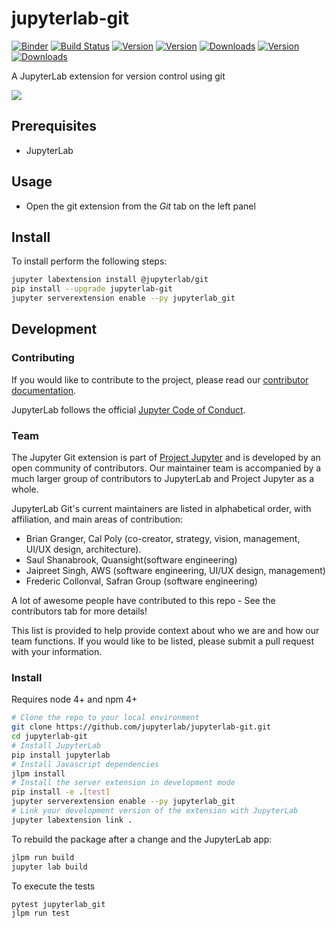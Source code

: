# jupyterlab-git

[![Binder](https://beta.mybinder.org/badge.svg)](https://mybinder.org/v2/gh/jupyterlab/jupyterlab-git/master?urlpath=lab) [![Build Status](https://travis-ci.org/jupyterlab/jupyterlab-git.svg?branch=master)](https://travis-ci.org/jupyterlab/jupyterlab-git) [![Version](https://img.shields.io/npm/v/@jupyterlab/git.svg)](https://www.npmjs.com/package/@jupyterlab/git) [![Version](https://img.shields.io/pypi/v/jupyterlab-git.svg)](https://pypi.org/project/jupyterlab-git/) [![Downloads](https://img.shields.io/npm/dm/@jupyterlab/git.svg)](https://www.npmjs.com/package/@jupyterlab/git) [![Version](https://img.shields.io/conda/vn/conda-forge/jupyterlab-git.svg)](https://anaconda.org/conda-forge/jupyterlab-git) [![Downloads](https://img.shields.io/conda/dn/conda-forge/jupyterlab-git.svg)](https://anaconda.org/conda-forge/jupyterlab-git)


A JupyterLab extension for version control using git

![](http://g.recordit.co/N9Ikzbyk8P.gif)

## Prerequisites

- JupyterLab  

## Usage

- Open the git extension from the *Git* tab on the left panel

## Install

To install perform the following steps:

```bash
jupyter labextension install @jupyterlab/git
pip install --upgrade jupyterlab-git
jupyter serverextension enable --py jupyterlab_git
```

## Development

### Contributing

If you would like to contribute to the project, please read our [contributor documentation](https://github.com/jupyterlab/jupyterlab/blob/master/CONTRIBUTING.md).

JupyterLab follows the official [Jupyter Code of Conduct](https://github.com/jupyter/governance/blob/master/conduct/code_of_conduct.md).

### Team

The Jupyter Git extension is part of [Project Jupyter](http://jupyter.org/) and is developed by an open community of contributors. Our maintainer team is accompanied by a much larger group of contributors to JupyterLab and Project Jupyter as a whole.

JupyterLab Git's current maintainers are listed in alphabetical order, with affiliation, and main areas of contribution:

- Brian Granger, Cal Poly (co-creator, strategy, vision, management, UI/UX design,
  architecture).
- Saul Shanabrook, Quansight(software engineering)
- Jaipreet Singh, AWS (software engineering, UI/UX design, management)
- Frederic Collonval, Safran Group (software engineering)

A lot of awesome people have contributed to this repo  - See the contributors tab for more details!


This list is provided to help provide context about who we are and how our team functions.
If you would like to be listed, please submit a pull request with your information.

### Install

Requires node 4+ and npm 4+

```bash
# Clone the repo to your local environment
git clone https://github.com/jupyterlab/jupyterlab-git.git
cd jupyterlab-git
# Install JupyterLab
pip install jupyterlab
# Install Javascript dependencies
jlpm install
# Install the server extension in development mode
pip install -e .[test]
jupyter serverextension enable --py jupyterlab_git
# Link your development version of the extension with JupyterLab
jupyter labextension link .
```

To rebuild the package after a change and the JupyterLab app:

```bash
jlpm run build
jupyter lab build
```

To execute the tests

```bash
pytest jupyterlab_git
jlpm run test
```
